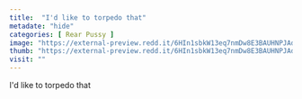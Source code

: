 ```yaml
---
title:  "I'd like to torpedo that"
metadate: "hide"
categories: [ Rear Pussy ]
image: "https://external-preview.redd.it/6HIn1sbkW13eq7nmDw8E3BAUHNPJAdnPw8TIeF7t_MQ.jpg?auto=webp&s=ae6587e32e6a53ce99c4b26b3b47a8c2804a692d"
thumb: "https://external-preview.redd.it/6HIn1sbkW13eq7nmDw8E3BAUHNPJAdnPw8TIeF7t_MQ.jpg?width=1080&crop=smart&auto=webp&s=ec2738269af0dd3c28ef36bf127480210877219b"
visit: ""
---
```

I'd like to torpedo that
